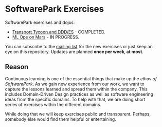 # SoftwarePark Exercises

SoftwarePark exercises and dojos:

- [Transport Tycoon and DDD/ES](transport-tycoon.md) - COMPLETED.
- [ML Ops on Mars](ml-ops-on-mars/readme.md) - IN PROGRESS.

You can subscribe to the [mailing list](https://tinyletter.com/softwarepark) for the new exercises or just keep an eye on this repository. Updates are planned **once per week, at most**.

## Reason

Continuous learning is one of the essential things that make up the *ethos of SoftwarePark*. As we gain new experience from our work, we want to capture the lessons learned and spread them within the company. This includes Domain-Driven Design practices as well as software engineering ideas from the specific domains. To help with that, we are doing short series of exercises within the different domains.

While doing that we will keep exercises public and transparent. Perhaps, somebody else would find them helpful or entertaining.

